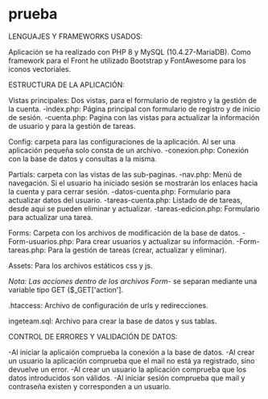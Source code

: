 # prueba

LENGUAJES Y FRAMEWORKS USADOS:

Aplicación se ha realizado con PHP 8 y MySQL (10.4.27-MariaDB). Como framework para el Front he utilizado Bootstrap y FontAwesome para los iconos vectoriales.

ESTRUCTURA DE LA APLICACIÓN: 

Vistas principales: Dos vistas, para el formulario de registro y la gestión de la cuenta.
-index.php: Página principal con formulario de registro y de inicio de sesión.
-cuenta.php: Pagina con las vistas para actualizar la información de usuario y para la gestión de tareas.
  
Config: carpeta para las configuraciones de la aplicación. Al ser una aplicación pequeña solo consta de un archivo.
  -conexion.php: Conexión con la base de datos y consultas a la misma.
  
Partials: carpeta con las vistas de las sub-paginas.
  -nav.php: Menú de navegación. Si el usuario ha iniciado sesión se mostrarán los enlaces hacia la cuenta y para cerrar sesión.
  -datos-cuenta.php: Formulario para actualizar datos del usuario.
  -tareas-cuenta.php: Listado de de tareas, desde aqui se pueden eliminar y actualizar.
  -tareas-edicion.php: Formulario para actualizar una tarea.
  
Forms: Carpeta con los archivos de modificación de la base de datos.
  -Form-usuarios.php: Para crear usuarios y actualizar su información.
  -Form-tareas.php: Para la gestión de tareas (crear, actualizar y eliminar).
  
Assets: Para los archivos estáticos css y js.
  
*Nota: Las acciones dentro de los archivos Form-* se separan mediante una variable tipo GET ($_GET['action'].
 
.htaccess: Archivo de configuración de urls y redirecciones.
 
ingeteam.sql: Archivo para crear la base de datos y sus tablas.
 
 
CONTROL DE ERRORES Y VALIDACIÓN DE DATOS:
 
 -Al iniciar la aplicaión comprueba la conexión a la base de datos.
 -Al crear un usuario la aplicación comprueba que el mail no está ya registrado, sino devuelve un error.
 -Al crear un usuario la aplicación comprueba que los datos introducidos son válidos.
 -Al iniciar sesión comprueba que mail y contraseña existen y corresponden a un usuario.
